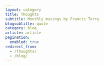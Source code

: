 ```yaml
---
layout: category
title: Thoughts
subtitle: Monthly musings by Francis Terry
blogsubtitle: quote
category: blog
article: article
pagination: 
  enabled: true
redirect_from:
  - /thoughts/
  - /blog/
---
```

